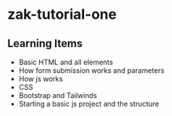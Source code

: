 # zak-tutorial-one

## Learning Items

- Basic HTML and all elements
- How form submission works and parameters
- How js works
- CSS
- Bootstrap and Tailwinds
- Starting a basic js project and the structure
